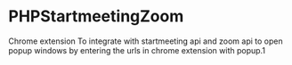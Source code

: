 # PHPStartmeetingZoom
Chrome extension To integrate with startmeeting api and zoom api to open popup windows by entering the urls in chrome extension with popup.1
